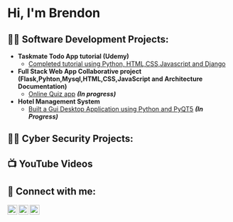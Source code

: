 <h1>Hi, I'm Brendon

<h2>👨‍💻 Software Development Projects:</h2>

- <b> Taskmate Todo App tutorial (Udemy)</b>
  - [Completed tutorial using Python, HTML,CSS,Javascript and Django](https://github.com/brendonb/taskmate)
- <b>Full Stack Web App Collaborative project (Flask,Pyhton,Mysql,HTML,CSS,JavaScript and Architecture Documentation)</b>
  - [Online Quiz app](https://github.com/brendonb/examprepstudio) <b><i>(In progress)</b></i>
- <b>Hotel Management System</b>
  - [Built a Gui Desktop Application using Python and PyQT5](https://github.com/brendonb/Hotel-Management-System) <b><i>(In Progress)</b></i>
    
<h2>👨‍💻 Cyber Security Projects:</h2>
<h2>📺 YouTube Videos</h2>



<h2> 🤳 Connect with me:</h2>

[<img align="left" alt="JoshMadakor | YouTube" width="22px" src="https://cdn.jsdelivr.net/npm/simple-icons@v3/icons/youtube.svg" />][youtube]
[<img align="left" alt="JoshMadakor | Twitter" width="22px" src="https://cdn.jsdelivr.net/npm/simple-icons@v3/icons/twitter.svg" />][twitter]
[<img align="left" alt="JoshMadakor | LinkedIn" width="22px" src="https://cdn.jsdelivr.net/npm/simple-icons@v3/icons/linkedin.svg" />][linkedin]


[twitter]: https://twitter.com/[BarendsBrendon]
[youtube]: https://www.youtube.com/channel/UCwsS7b9pKKJ3bBONRoE3ELQ
[linkedin]: https://linkedin.com/in/brendon-barends-90aa6a28a/



